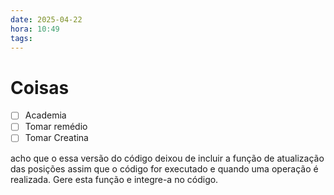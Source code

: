 ```yaml
---
date: 2025-04-22
hora: 10:49
tags:
---
```





# Coisas
- [ ] Academia
- [ ] Tomar remédio
- [ ] Tomar Creatina

acho que o essa versão do código deixou de incluir a função de atualização das posições assim que o código for executado e quando uma operação é realizada. Gere esta função e integre-a no código. 